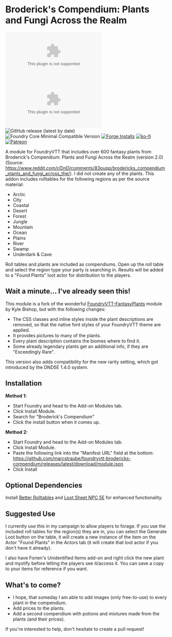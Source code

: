 # Broderick's Compendium: Plants and Fungi Across the Realm

![All Releases Download Count](https://img.shields.io/github/downloads/marcstraube/foundryvtt-brodericks-compendium/module.zip?color=2b82fc&label=%20Downloads%20%28all%29&style=for-the-badge)
![Latest Release Download Count](https://img.shields.io/github/downloads/marcstraube/foundryvtt-brodericks-compendium/latest/module.zip?label=Downloads%20%28latest%20release%29&style=for-the-badge)
![GitHub release (latest by date)](https://img.shields.io/github/v/release/marcstraube/foundryvtt-brodericks-compendium?label=Latest%20Release&prefix=v&query=$.version&colorB=red&style=for-the-badge)
![Foundry Core Minimal Compatible Version](https://img.shields.io/badge/dynamic/json.svg?url=https%3A%2F%2Fraw.githubusercontent.com%2Fmarcstraube%2Ffoundryvtt-brodericks-compendium%2Fmaster%2Fmodule.json&label=Foundry%20Version&query=$.compatibility.minimum&colorB=orange&style=for-the-badge)
[![Forge Installs](https://img.shields.io/badge/dynamic/json?label=Forge%20Installs&query=package.installs&suffix=%25&url=https%3A%2F%2Fforge-vtt.com%2Fapi%2Fbazaar%2Fpackage%2Fbrodericks-compendium&colorB=006400&style=for-the-badge)](https://forge-vtt.com/bazaar#package=brodericks-compendium)
[![ko-fi](https://img.shields.io/badge/Ko--fi-F16061?style=for-the-badge&logo=ko-fi&logoColor=white)](https://ko-fi.com/J3J1FVK91)
[![Patreon](https://img.shields.io/badge/Patreon-F96854?style=for-the-badge&logo=patreon&logoColor=white)](https://www.patreon.com/NerdyByNatureDev)

A module for FoundryVTT that includes over 600 fantasy plants from Broderick's Compendium: Plants and Fungi Across the Realm (version 2.0) (Source: <https://www.reddit.com/r/DnD/comments/83oupp/brodericks_compendium_plants_and_fungi_across_the/>).
I did not create any of the plants. This addon includes rolltables for the following regions as per the source material:

* Arctic
* City
* Coastal
* Desert
* Forest
* Jungle
* Mountain
* Ocean
* Plains
* River
* Swamp
* Underdark & Cave

Roll tables and plants are included as compendiums. Open up the roll table and select the region type your party is searching in. Results will be added to a "Found Plants" loot actor for distribution to the players.

## Wait a minute... I've already seen this!

This module is a fork of the wonderful [FoundryVTT-FantasyPlants](https://github.com/KyleBishop/FoundryVTT-FantasyPlants) module by Kyle Bishop, but with the following changes:

* The CSS classes and inline styles inside the plant descriptions are removed, so that the native font styles of your
  FoundryVTT theme are applied.
* It provides pictures to many of the plants.
* Every plant description contains the biomes where to find it.
* Some already legendary plants get an additional info, if they are "Exceedingly Rare".

This version also adds compatibility for the new rarity setting, which got introduced by the DND5E 1.4.0 system.

## Installation

**Method 1:**

* Start Foundry and head to the Add-on Modules tab.
* Click Install Module.
* Search for "Broderick's Compendium"
* Click the install button when it comes up.

**Method 2:**

* Start Foundry and head to the Add-on Modules tab.
* Click Install Module.
* Paste the following link into the "Manifest URL" field at the
  bottom: <https://github.com/marcstraube/foundryvtt-brodericks-compendium/releases/latest/download/module.json>
* Click Install

## Optional Dependencies

Install [Better Rolltables](https://github.com/ultrakorne/better-rolltables) and [Loot Sheet NPC 5E](https://github.com/jopeek/fvtt-loot-sheet-npc-5e) for enhanced functionality.

## Suggested Use

I currently use this in my campaign to allow players to forage. If you use the included roll tables for the region(s) they are in, you can select the Generate Loot button on the table, it will create a new instance of the item on the Actor "Found Plants" in the Actors tab (it will create that loot actor if you don't have it already).

I also have Forien's Unidentified Items add-on and right click the new plant and mystify before letting the players see it/access it. You can save a copy to your items for reference if you want.

## What's to come?

* I hope, that someday I am able to add images (only free-to-use) to every plant in the compendium.
* Add prices to the plants.
* Add a second compendium with potions and mixtures made from the plants (and their prices).

If you're interested to help, don't hesitate to create a pull request!
